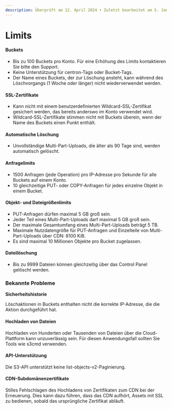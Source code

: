 ```yaml
---
description: Überprüft am 12. April 2024 • Zuletzt bearbeitet am 5. Januar 2025
---
```


# Limits

#### **Buckets**

* Bis zu 100 Buckets pro Konto. Für eine Erhöhung des Limits kontaktieren Sie bitte den Support.
* Keine Unterstützung für centron-Tags oder Bucket-Tags.
* Der Name eines Buckets, der zur Löschung ansteht, kann während des Löschvorgangs (1 Woche oder länger) nicht wiederverwendet werden.

#### **SSL-Zertifikate**

* Kann nicht mit einem benutzerdefinierten Wildcard-SSL-Zertifikat gesichert werden, das bereits anderswo im Konto verwendet wird.
* Wildcard-SSL-Zertifikate stimmen nicht mit Buckets überein, wenn der Name des Buckets einen Punkt enthält.

#### **Automatische Löschung**

* Unvollständige Multi-Part-Uploads, die älter als 90 Tage sind, werden automatisch gelöscht.

#### **Anfragelimits**

* 1500 Anfragen (jede Operation) pro IP-Adresse pro Sekunde für alle Buckets auf einem Konto.
* 10 gleichzeitige PUT- oder COPY-Anfragen für jedes einzelne Objekt in einem Bucket.

#### **Objekt- und Dateigrößenlimits**

* PUT-Anfragen dürfen maximal 5 GB groß sein.
* Jeder Teil eines Multi-Part-Uploads darf maximal 5 GB groß sein.
* Der maximale Gesamtumfang eines Multi-Part-Uploads beträgt 5 TB.
* Maximale Nutzdatengröße für PUT-Anfragen und Einzelteile von Multi-Part-Uploads über CDN: 8100 KiB.
* Es sind maximal 10 Millionen Objekte pro Bucket zugelassen.

#### **Dateilöschung**

* Bis zu 9999 Dateien können gleichzeitig über das Control Panel gelöscht werden.



### **Bekannte Probleme**

**Sicherheitshistorie**

Löschaktionen in Buckets enthalten nicht die korrekte IP-Adresse, die die Aktion durchgeführt hat.

#### **Hochladen von Dateien**

Hochladen von Hunderten oder Tausenden von Dateien über die Cloud-Plattform kann unzuverlässig sein. Für diesen Anwendungsfall sollten Sie Tools wie s3cmd verwenden.

#### **API-Unterstützung**

Die S3-API unterstützt keine list-objects-v2-Paginierung.

#### **CDN-Subdomänenzertifikate**

Stilles Fehlschlagen des Hochladens von Zertifikaten zum CDN bei der Erneuerung. Dies kann dazu führen, dass das CDN aufhört, Assets mit SSL zu bedienen, sobald das ursprüngliche Zertifikat abläuft.

